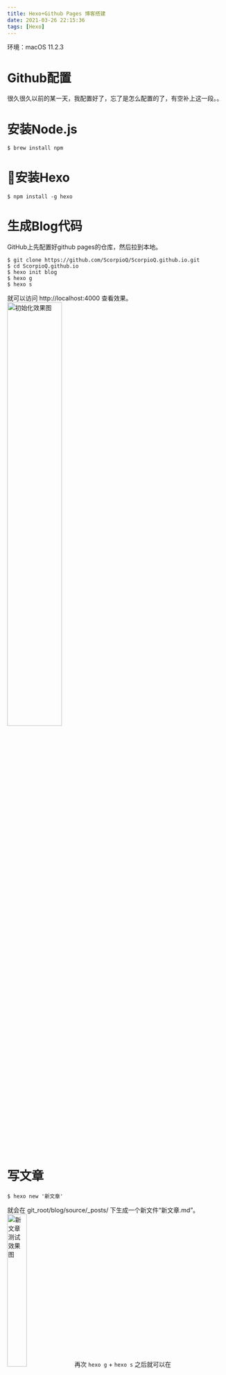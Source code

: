 ```yaml
---
title: Hexo+Github Pages 博客搭建
date: 2021-03-26 22:15:36
tags: [Hexo]
---
```


环境：macOS 11.2.3


# Github配置
很久很久以前的某一天，我配置好了，忘了是怎么配置的了，有空补上这一段。。


# 安装Node.js
```
$ brew install npm
```


# 安装Hexo
```
$ npm install -g hexo
```


# 生成Blog代码
GitHub上先配置好github pages的仓库，然后拉到本地。
```
$ git clone https://github.com/ScorpioQ/ScorpioQ.github.io.git
$ cd ScorpioQ.github.io
$ hexo init blog
$ hexo g
$ hexo s
```
就可以访问 http://localhost:4000 查看效果。
<br/>
<img src="test_init.png" alt="初始化效果图" width="50%" height="50%" stype="vertical-align:middle">
<br/>


# 写文章
```
$ hexo new '新文章'
```
就会在 git_root/blog/source/_posts/ 下生成一个新文件“新文章.md”。
<br/>
<img src="test_article_md.png" alt="新文章测试效果图" width="30%" height="30%" stype="vertical-align:middle">
再次 `hexo g` + `hexo s` 之后就可以在 http://localhost:4000 看到效果。
<br/>
<img src="test_article.png" alt="新文章测试效果图" width="50%" height="50%" stype="vertical-align:middle">
<br/>


# 更换主题
```
// 在blog目录下拉取
$ git clone https://github.com/iissnan/hexo-theme-next themes/next
```
打开blog配置文件_config.yml，找到theme选项。
```
## Themes: https://hexo.io/themes/
theme: next
```
再次 `hexo g` + `hexo s` 之后就可以在 http://localhost:4000 看到效果。如果遇到这种错误：
<br/>
<img src="test_theme_err.png" alt="主题安装错误示意图" width="70%" height="70%" stype="vertical-align:middle">
需要额外安装一个插件：
```
$ npm i hexo-renderer-swig
```


# 部署到Github Pages
打开blog配置文件_config.yml，找到deploy选项。
```
# Deployment
## Docs: https://hexo.io/docs/one-command-deployment
deploy:
  type: git
  repo:
    github: https://github.com/ScorpioQ/ScorpioQ.github.io.git
  branch: master
```
本地修改了Blog内容之后，一行命令即可更新到线上。
`$ hexo g -d`


# 添加评论功能
打开主题配置文件_config.yml，找到valine选项。
```
# Valine.
# You can get your appid and appkey from https://leancloud.cn
# more info please open https://valine.js.org
valine:
  enable: true
  appid: # your leancloud application appid
  appkey: # your leancloud application appkey
```
在这个地方 https://leancloud.cn 注册账号，然后创建一个应用，在“设置 > 应用Keys”里可以找到appid和appkey。Hexo还支持多种其他评论系统，有空再探索探索～
<br/>
<img src="test_comment.png" alt="评论效果图" width="50%" height="50%" stype="vertical-align:middle">
<br/>


# 添加打分功能
打开主题配置文件_config.yml，找到rating选项。
```
# Star rating support to each article.
# To get your ID visit https://widgetpack.com
rating:
  enable: true
  id:     #<app_id>
  color:  fc6423
```
在这个地方 https://widgetpack.com 注册账号，之后在页面上方就可以看到ID，“侧边栏 > Rating”可以查看评分相关记录。
<br/>
<img src="test_rating.png" alt="打分效果图" width="50%" height="50%" stype="vertical-align:middle">
<br/>

# README.md，CNAME文件被覆盖问题
hexo默认部署之后在根目录是没有这俩文件的，如果手动加上，再次`hexo deploy`之后，会发现文件又没了
解决方法：将这俩文件放在hexo项目的source/下面，`hexo g`之后，生成文件的根目录就有了

